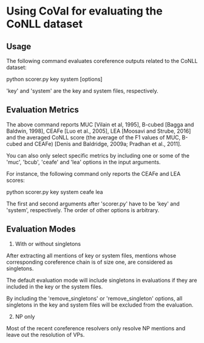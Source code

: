 
# Using CoVal for evaluating the CoNLL dataset



## Usage


The following command evaluates coreference outputs related to the CoNLL dataset:


python scorer.py key system [options]


'key' and 'system' are the key and system files, respectively.



## Evaluation Metrics


The above command reports MUC [Vilain et al, 1995], B-cubed [Bagga and Baldwin, 1998], CEAFe [Luo et al., 2005], LEA [Moosavi and Strube, 2016] and the averaged CoNLL score (the average of the F1 values of MUC, B-cubed and CEAFe) [Denis and Baldridge, 2009a; Pradhan  et  al., 2011].


You can also only select specific metrics by including one or some of the 'muc', 'bcub', 'ceafe' and 'lea' options in the input arguments.

For instance, the following command only reports the CEAFe and LEA scores:


python scorer.py key system ceafe lea


The first and second arguments after 'scorer.py' have to be 'key' and 'system', respectively. The order of other options is arbitrary.


## Evaluation Modes


1) With or without singletons


After extracting all mentions of key or system files, mentions whose corresponding coreference chain is of size one, are considered as singletons.

The default evaluation mode will include singletons in evaluations if they are included in the key or the system files.

By including the 'remove_singletons' or 'remove_singleton' options, all singletons in the key and system files will be excluded from the evaluation.


2) NP only


Most of the recent coreference resolvers only resolve NP mentions and leave out the resolution of VPs.
